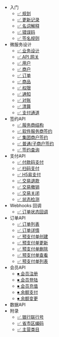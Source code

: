 - 入门
    - [✅ 规划](main/roadmap)
    - [✅ 更新记录](main/update)
    - [✅ 名词解释](main/name)
    - [✅ 错误码](api/errorCode)
    - [✅ 签名规则](main/sign)
- 微服务设计
    - [✅ 业务设计](boot/all)
    - [✅ API 网关](boot/gateway)
    - [✅ 用户](boot/user)
    - [✅ 商户](boot/app)
    - [✅ 订单](boot/register)
    - [✅ 商品](boot/register)
    - [✅ 权限](boot/register)
    - [✅ 通知](boot/register)
    - [✅ 对账](boot/register)
    - [✅ 清算](boot/register)
    - [✅ 支付通道](boot/register)
- 签约API
    - [✅ 服务商结构](api/register)
    - [✅ 软件服务商签约](api/registerService)
    - [✅ 集团商户签约](api/registerGroup)
    - [✅ 普通/子商户签约](api/registerStore)
    - [✅ 签约查询](api/registerCheck)
- 支付API
    - [✅ 付款码支付](api/payByQrcode)
    - [✅ 扫码支付](api/payByScan)
    - [✅ H5易支付](api/easyH5)
    - [✅ 交易退款](api/refund)
    - [✅ 交易撤销](api/cancel)
    - [✅ 交易关闭](api/close)
    - [✅ 状态检测](api/orderCheck)
- Webhooks 回调
    - [✅ 订单状态回调](api/orderHooks)
- 订单API
    - [✅ 订单列表](api/orderList)
    - [✅ 订单详情](api/orderInfo)
    - [✅ 预支付单创建](api/rOrderCreate)
    - [✅ 预支付单更新](api/rOrderUpdate)
    - [✅ 预支付单删除](api/rOrderDelect)
    - [✅ 预支付单查看](api/rOrderSelect)
    - [✅ 预支付单列表](api/rOrderList)
- 会员API
    - [⏹ 会员注册]()
    - [⏹ 会员登陆]()
    - [⏹ 会员充值]()
    - [⏹ 余额支付]()
    - [⏹ 余额变更]()
- 数据API
- 附录
    - [✅ 银行联行号](file/brandID)
    - [✅ 省市区编码](file/area)
    - [✅ 主营类目](file/tradeType)